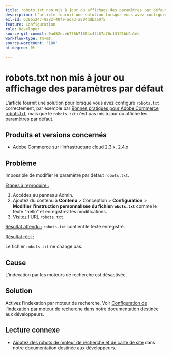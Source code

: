 ```yaml
---
title: robots.txt non mis à jour ou affichage des paramètres par défaut
description: L’article fournit une solution lorsque vous avez configuré correctement `robots.txt`, par exemple par [Bonnes pratiques pour Adobe Commerce robots.txt](https://support.magento.com/hc/en-us/articles/360048754931), mais que le `robots.txt` n’est pas mis à jour ou affiche les paramètres par défaut.
exl-id: 629b1247-9282-49f9-ada3-a804ddbaa0f5
feature: Configuration
role: Developer
source-git-commit: 0ad52eceb776b71604c4f467a70c13191bb9a1eb
workflow-type: tm+mt
source-wordcount: '180'
ht-degree: 0%

---
```


# robots.txt non mis à jour ou affichage des paramètres par défaut

L’article fournit une solution pour lorsque vous avez configuré `robots.txt` correctement, par exemple par [Bonnes pratiques pour Adobe Commerce robots.txt](https://support.magento.com/hc/en-us/articles/360048754931), mais que le `robots.txt` n’est pas mis à jour ou affiche les paramètres par défaut.

## Produits et versions concernés

* Adobe Commerce sur l’infrastructure cloud 2.3.x, 2.4.x

## Problème

Impossible de modifier le paramètre par défaut `robots.txt`.

<u>Étapes à reproduire :</u>

1. Accédez au panneau Admin.
1. Ajoutez du contenu à **Contenu** > Conception > **Configuration** > **Modifier l’instruction personnalisée du fichier`robots.txt`** comme le texte &quot;hello&quot; et enregistrez les modifications.
1. Visitez l’URL `robots.txt`.

<u>Résultat attendu :</u>
`robots.txt` contient le texte enregistré.

<u>Résultat réel :</u>

Le fichier `robots.txt` ne change pas.

## Cause

L’indexation par les moteurs de recherche est désactivée.

## Solution

Activez l’indexation par moteur de recherche. Voir [Configuration de l’indexation par moteur de recherche](https://devdocs.magento.com/cloud/trouble/robots-sitemap.html#configure-indexing-by-search-engine) dans notre documentation destinée aux développeurs.

## Lecture connexe

* [Ajoutez des robots de moteur de recherche et de carte de site](https://devdocs.magento.com/cloud/trouble/robots-sitemap.html) dans notre documentation destinée aux développeurs.
